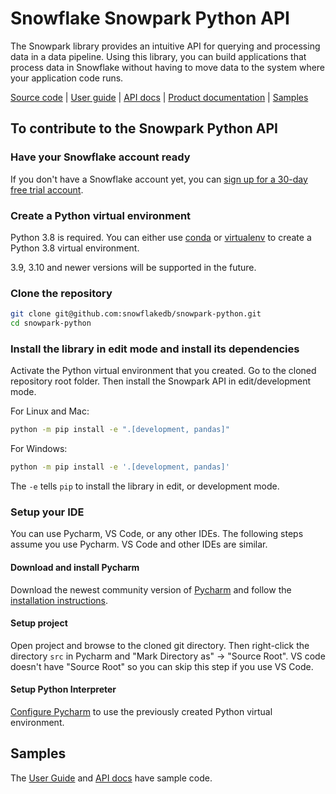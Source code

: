 # Snowflake Snowpark Python API

The Snowpark library provides an intuitive API for querying and processing data in a data pipeline.
Using this library, you can build applications that process data in Snowflake without having to move data to the system where your application code runs.

[Source code][source code] | [User guide][user guide] | [API docs][api docs] | [Product documentation][snowpark] | [Samples](#samples)

## To contribute to the Snowpark Python API

### Have your Snowflake account ready
If you don't have a Snowflake account yet, you can [sign up for a 30-day free trial account][sign up trial].

### Create a Python virtual environment
Python 3.8 is required. You can either use [conda][conda] or [virtualenv][virtualenv]
to create a Python 3.8 virtual environment.

3.9, 3.10 and newer versions will be supported in the future.

### Clone the repository

```bash
git clone git@github.com:snowflakedb/snowpark-python.git
cd snowpark-python
```

### Install the library in edit mode and install its dependencies
Activate the Python virtual environment that you created.
Go to the cloned repository root folder.
Then install the Snowpark API in edit/development mode.

For Linux and Mac:
```bash
python -m pip install -e ".[development, pandas]"
```

For Windows:
```bash
python -m pip install -e '.[development, pandas]'
```
The `-e` tells `pip` to install the library in edit, or development mode.

### Setup your IDE
You can use Pycharm, VS Code, or any other IDEs.
The following steps assume you use Pycharm. VS Code and other IDEs are similar.
#### Download and install Pycharm
Download the newest community version of [Pycharm](https://www.jetbrains.com/pycharm/download/)
and follow the [installation instructions](https://www.jetbrains.com/help/pycharm/installation-guide.html).

#### Setup project
Open project and browse to the cloned git directory. Then right-click the directory `src` in Pycharm
and "Mark Directory as" -> "Source Root".
VS code doesn't have "Source Root" so you can skip this step if you use VS Code.

#### Setup Python Interpreter
[Configure Pycharm][config pycharm interpreter] to use the previously created Python virtual environment.


## Samples
The [User Guide][user guide] and [API docs][api docs] have sample code.

[comment]: # (Developer advocacy is open-sourcing a repo that has excellent sample code. The link will be added here.)

[user guide]: https://docs.snowflake.com/en/LIMITEDACCESS/snowpark-python.html
[api docs]: https://docs.snowflake.com/en/developer-guide/snowpark/reference/python/index.html
[snowpark]: https://www.snowflake.com/snowpark
[sign up trial]: https://signup.snowflake.com
[source code]: https://github.com/snowflakedb/snowpark-python
[conda]: https://docs.conda.io/
[virtualenv]: https://docs.python.org/3/tutorial/venv.html
[config pycharm interpreter]: https://www.jetbrains.com/help/pycharm/configuring-python-interpreter.html
